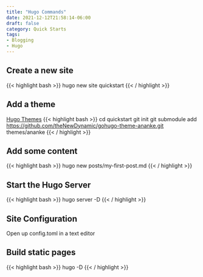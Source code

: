 ```yaml
---
title: "Hugo Commands"
date: 2021-12-12T21:58:14-06:00
draft: false
category: Quick Starts
tags:
- Blogging
- Hugo
---
```


## Create a new site
{{< highlight bash >}}
hugo new site quickstart
{{< / highlight >}}

## Add a theme
[Hugo Themes](https://themes.gohugo.io/)
{{< highlight bash >}}
cd quickstart
git init
git submodule add https://github.com/theNewDynamic/gohugo-theme-ananke.git themes/ananke
{{< / highlight >}}

## Add some content
{{< highlight bash >}}
hugo new posts/my-first-post.md
{{< / highlight >}}

## Start the Hugo Server
{{< highlight bash >}}
hugo server -D
{{< / highlight >}}

## Site Configuration
Open up config.toml in a text editor

## Build static pages
{{< highlight bash >}}
hugo -D
{{< / highlight >}}


